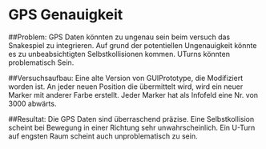 # GPS Genauigkeit

##Problem: 
GPS Daten könnten zu ungenau sein beim versuch das Snakespiel zu integrieren. Auf grund der potentiellen Ungenauigkeit könnte es zu unbeabsichtigten Selbstkollisionen kommen. UTurns könnten problematisch Sein.

##Versuchsaufbau:
Eine alte Version von GUIPrototype, die Modifiziert worden ist. An jeder neuen Position die übermittelt wird, wird ein neuer Marker mit anderer Farbe erstellt. Jeder Marker hat als Infofeld eine Nr. von 3000 abwärts.

##Resultat:
Die GPS Daten sind überraschend präzise. Eine Selbstkollision scheint bei Bewegung in einer Richtung sehr unwahrscheinlich.
Ein U-Turn auf engsten Raum scheint auch unproblematisch zu sein.




